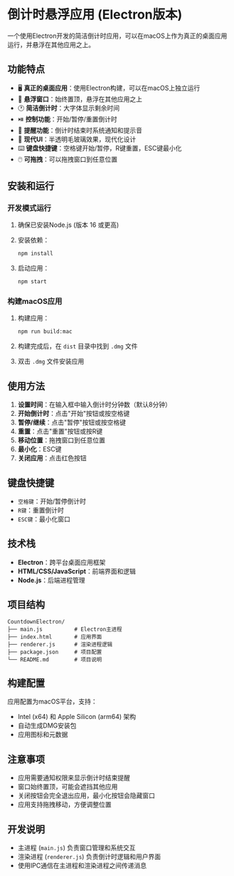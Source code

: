 # 倒计时悬浮应用 (Electron版本)

一个使用Electron开发的简洁倒计时应用，可以在macOS上作为真正的桌面应用运行，并悬浮在其他应用之上。

## 功能特点

- 🖥️ **真正的桌面应用**：使用Electron构建，可以在macOS上独立运行
- 🎯 **悬浮窗口**：始终置顶，悬浮在其他应用之上
- 🕐 **简洁倒计时**：大字体显示剩余时间
- ⏯️ **控制功能**：开始/暂停/重置倒计时
- 🔔 **提醒功能**：倒计时结束时系统通知和提示音
- 🎨 **现代UI**：半透明毛玻璃效果，现代化设计
- ⌨️ **键盘快捷键**：空格键开始/暂停，R键重置，ESC键最小化
- 🖱️ **可拖拽**：可以拖拽窗口到任意位置

## 安装和运行

### 开发模式运行

1. 确保已安装Node.js (版本 16 或更高)

2. 安装依赖：
   ```bash
   npm install
   ```

3. 启动应用：
   ```bash
   npm start
   ```

### 构建macOS应用

1. 构建应用：
   ```bash
   npm run build:mac
   ```

2. 构建完成后，在 `dist` 目录中找到 `.dmg` 文件

3. 双击 `.dmg` 文件安装应用

## 使用方法

1. **设置时间**：在输入框中输入倒计时分钟数（默认8分钟）
2. **开始倒计时**：点击"开始"按钮或按空格键
3. **暂停/继续**：点击"暂停"按钮或按空格键
4. **重置**：点击"重置"按钮或按R键
5. **移动位置**：拖拽窗口到任意位置
6. **最小化**：ESC键
7. **关闭应用**：点击红色按钮

## 键盘快捷键

- `空格键`：开始/暂停倒计时
- `R键`：重置倒计时
- `ESC键`：最小化窗口

## 技术栈

- **Electron**：跨平台桌面应用框架
- **HTML/CSS/JavaScript**：前端界面和逻辑
- **Node.js**：后端进程管理

## 项目结构

```
CountdownElectron/
├── main.js          # Electron主进程
├── index.html       # 应用界面
├── renderer.js      # 渲染进程逻辑
├── package.json     # 项目配置
└── README.md        # 项目说明
```

## 构建配置

应用配置为macOS平台，支持：
- Intel (x64) 和 Apple Silicon (arm64) 架构
- 自动生成DMG安装包
- 应用图标和元数据

## 注意事项

- 应用需要通知权限来显示倒计时结束提醒
- 窗口始终置顶，可能会遮挡其他应用
- 关闭按钮会完全退出应用，最小化按钮会隐藏窗口
- 应用支持拖拽移动，方便调整位置

## 开发说明

- 主进程 (`main.js`) 负责窗口管理和系统交互
- 渲染进程 (`renderer.js`) 负责倒计时逻辑和用户界面
- 使用IPC通信在主进程和渲染进程之间传递消息 